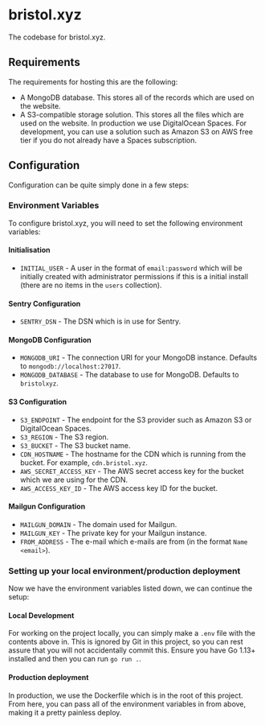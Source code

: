 # bristol.xyz
The codebase for bristol.xyz.

## Requirements
The requirements for hosting this are the following:
- A MongoDB database. This stores all of the records which are used on the website.
- A S3-compatible storage solution. This stores all the files which are used on the website. In production we use DigitalOcean Spaces. For development, you can use a solution such as Amazon S3 on AWS free tier if you do not already have a Spaces subscription.

## Configuration

Configuration can be quite simply done in a few steps:

### Environment Variables
To configure bristol.xyz, you will need to set the following environment variables:

#### Initialisation
- `INITIAL_USER` - A user in the format of `email:password` which will be initially created with administrator permissions if this is a initial install (there are no items in the `users` collection).

#### Sentry Configuration
- `SENTRY_DSN` - The DSN which is in use for Sentry.

#### MongoDB Configuration
- `MONGODB_URI` - The connection URI for your MongoDB instance. Defaults to `mongodb://localhost:27017`.
- `MONGODB_DATABASE` - The database to use for MongoDB. Defaults to `bristolxyz`.

#### S3 Configuration
- `S3_ENDPOINT` - The endpoint for the S3 provider such as Amazon S3 or DigitalOcean Spaces.
- `S3_REGION` - The S3 region.
- `S3_BUCKET` - The S3 bucket name.
- `CDN_HOSTNAME` - The hostname for the CDN which is running from the bucket. For example, `cdn.bristol.xyz`.
- `AWS_SECRET_ACCESS_KEY` - The AWS secret access key for the bucket which we are using for the CDN.
- `AWS_ACCESS_KEY_ID` - The AWS access key ID for the bucket.

#### Mailgun Configuration
- `MAILGUN_DOMAIN` - The domain used for Mailgun.
- `MAILGUN_KEY` - The private key for your Mailgun instance.
- `FROM_ADDRESS` - The e-mail which e-mails are from (in the format `Name <email>`).

### Setting up your local environment/production deployment
Now we have the environment variables listed down, we can continue the setup:

#### Local Development
For working on the project locally, you can simply make a `.env` file with the contents above in. This is ignored by Git in this project, so you can rest assure that you will not accidentally commit this. Ensure you have Go 1.13+ installed and then you can run `go run .`.

#### Production deployment
In production, we use the Dockerfile which is in the root of this project. From here, you can pass all of the environment variables in from above, making it a pretty painless deploy.
